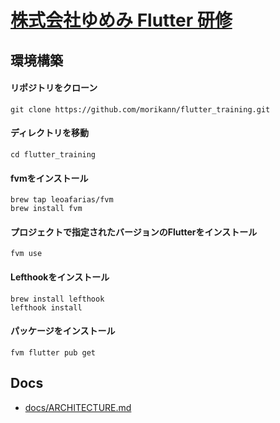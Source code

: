 # [株式会社ゆめみ Flutter 研修](https://github.com/yumemi-inc/flutter-training-template)

## 環境構築

#### リポジトリをクローン
```
git clone https://github.com/morikann/flutter_training.git
```

#### ディレクトリを移動
```
cd flutter_training
```

#### fvmをインストール
```
brew tap leoafarias/fvm
brew install fvm
```
#### プロジェクトで指定されたバージョンのFlutterをインストール
```
fvm use
```

#### Lefthookをインストール
```
brew install lefthook
lefthook install
```

#### パッケージをインストール
```
fvm flutter pub get
```

## Docs
- [docs/ARCHITECTURE.md](docs/ARCHITECTURE.md)